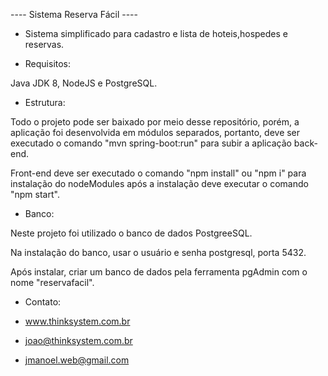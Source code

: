---- Sistema Reserva Fácil ----

- Sistema simplificado para cadastro e lista de hoteis,hospedes e reservas.



- Requisitos:

Java JDK 8, NodeJS e PostgreSQL.


- Estrutura:

Todo o projeto pode ser baixado por meio desse repositório, porém, a aplicação foi desenvolvida em módulos separados,
portanto, deve ser executado o comando "mvn spring-boot:run" para subir a aplicação back-end.

Front-end deve ser executado o comando "npm install" ou "npm i" para instalação do nodeModules após a instalação deve executar
o comando "npm start".


- Banco:

Neste projeto foi utilizado o banco de dados PostgreeSQL.

Na instalação do banco, usar o usuário e senha postgresql, porta 5432.

Após instalar, criar um banco de dados pela ferramenta pgAdmin com o nome "reservafacil".




- Contato:

- www.thinksystem.com.br
- joao@thinksystem.com.br
- jmanoel.web@gmail.com


